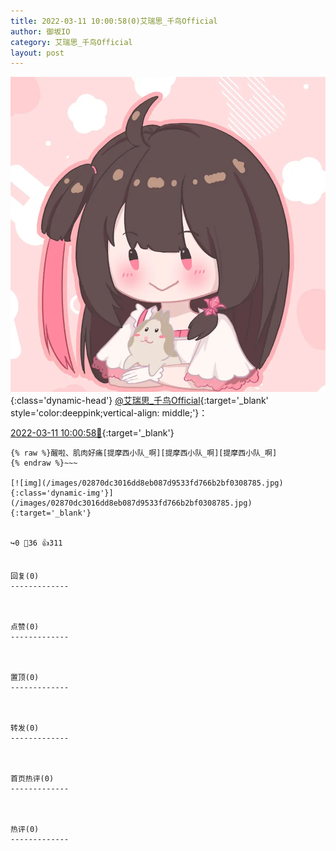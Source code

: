 ```yaml
---
title: 2022-03-11 10:00:58(0)艾瑞思_千鸟Official
author: 御坂IO
category: 艾瑞思_千鸟Official
layout: post
---
```


![img](/images/7e08840c56f251de28bdf766b647bd5fe9a5d50a.jpg){:class='dynamic-head'}
[@艾瑞思_千鸟Official](https://space.bilibili.com/1090010845/dynamic){:target='_blank' style='color:deeppink;vertical-align: middle;'}：

[2022-03-11 10:00:58🔗](https://t.bilibili.com/636194856890269698){:target='_blank'}

~~~
{% raw %}醒啦、肌肉好痛[提摩西小队_啊][提摩西小队_啊][提摩西小队_啊]
{% endraw %}~~~

[![img](/images/02870dc3016dd8eb087d9533fd766b2bf0308785.jpg){:class='dynamic-img'}](/images/02870dc3016dd8eb087d9533fd766b2bf0308785.jpg){:target='_blank'}


↪️0 💬36 👍311


回复(0)
-------------



点赞(0)
-------------



置顶(0)
-------------



转发(0)
-------------



首页热评(0)
-------------



热评(0)
-------------



